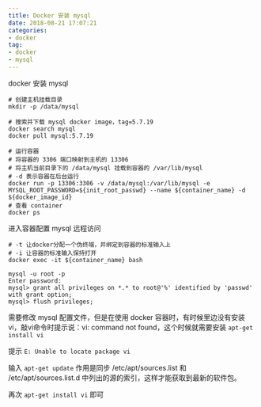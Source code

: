 ```yaml
---
title: Docker 安装 mysql
date: 2018-08-21 17:07:21
categories:
- docker
tag:
- docker
- mysql
---
```


docker 安装 mysql

```shell
# 创建主机挂载目录
mkdir -p /data/mysql

# 搜索并下载 mysql docker image，tag=5.7.19
docker search mysql
docker pull mysql:5.7.19

# 运行容器
# 将容器的 3306 端口映射到主机的 13306
# 将主机当前目录下的 /data/mysql 挂载到容器的 /var/lib/mysql
# -d 表示容器在后台运行
docker run -p 13306:3306 -v /data/mysql:/var/lib/mysql -e MYSQL_ROOT_PASSWORD=${init_root_passwd} --name ${container_name} -d ${docker_image_id}
# 查看 container
docker ps
```

进入容器配置 mysql 远程访问

```shell
# -t 让docker分配一个伪终端，并绑定到容器的标准输入上
# -i 让容器的标准输入保持打开
docker exec -it ${container_name} bash

mysql -u root -p
Enter password:
mysql> grant all privileges on *.* to root@'%' identified by 'passwd' with grant option;
mysql> flush privileges;
```

需要修改 mysql 配置文件，但是在使用 docker 容器时，有时候里边没有安装vi，敲vi命令时提示说：vi: command not found，这个时候就需要安装  `apt-get install vi` 

提示 `E: Unable to locate package vi`

输入 `apt-get update` 作用是同步 /etc/apt/sources.list 和 /etc/apt/sources.list.d 中列出的源的索引，这样才能获取到最新的软件包。  

再次 `apt-get install vi` 即可

